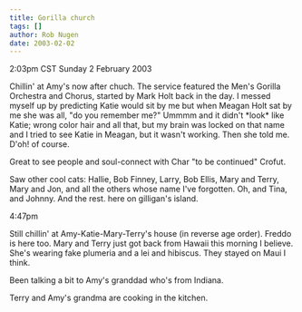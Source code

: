 ```yaml
---
title: Gorilla church
tags: []
author: Rob Nugen
date: 2003-02-02
---
```


<p class=date>2:03pm CST Sunday 2 February 2003</p>

<p>Chillin' at Amy's now after chuch.  The service featured the Men's
Gorilla Orchestra and Chorus, started by Mark Holt back in the day.  I
messed myself up by predicting Katie would sit by me but when Meagan
Holt sat by me she was all, "do you remember me?"  Ummmm and it didn't
*look* like Katie; wrong color hair and all that, but my brain was
locked on that name and I tried to see Katie in Meagan, but it wasn't
working.  Then she told me.  D'oh!  of course.</p>

<p>Great to see people and soul-connect with Char "to be continued"
Crofut.</p>

<p>Saw other cool cats: Hallie, Bob Finney, Larry, Bob Ellis, Mary and
Terry, Mary and Jon, and all the others whose name I've forgotten.
Oh, and Tina, and Johnny.  And the rest.  here on gilligan's
island.</p>

<p class=date>4:47pm</p>

<p>Still chillin' at Amy-Katie-Mary-Terry's house (in reverse age
order).  Freddo is here too.  Mary and Terry just got back from Hawaii
this morning I believe.  She's wearing fake plumeria and a lei and
hibiscus.  They stayed on Maui I think.</p>

<p>Been talking a bit to Amy's granddad who's from Indiana.</p>

<p>Terry and Amy's grandma are cooking in the kitchen.</p>


